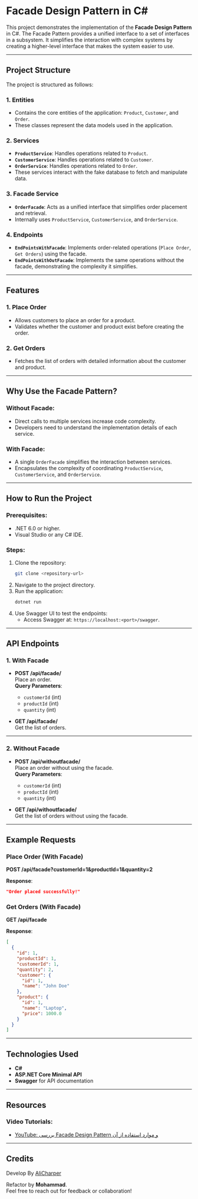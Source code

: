 
# Facade Design Pattern in C#

This project demonstrates the implementation of the **Facade Design Pattern** in C#. The Facade Pattern provides a unified interface to a set of interfaces in a subsystem. It simplifies the interaction with complex systems by creating a higher-level interface that makes the system easier to use.

---

## Project Structure

The project is structured as follows:

### 1. **Entities**
   - Contains the core entities of the application: `Product`, `Customer`, and `Order`.
   - These classes represent the data models used in the application.

### 2. **Services**
   - **`ProductService`**: Handles operations related to `Product`.
   - **`CustomerService`**: Handles operations related to `Customer`.
   - **`OrderService`**: Handles operations related to `Order`.
   - These services interact with the fake database to fetch and manipulate data.

### 3. **Facade Service**
   - **`OrderFacade`**: Acts as a unified interface that simplifies order placement and retrieval. 
   - Internally uses `ProductService`, `CustomerService`, and `OrderService`.

### 4. **Endpoints**
   - **`EndPointsWithFacade`**: Implements order-related operations (`Place Order`, `Get Orders`) using the facade.
   - **`EndPointsWithOutFacade`**: Implements the same operations without the facade, demonstrating the complexity it simplifies.

---

## Features

### 1. Place Order
   - Allows customers to place an order for a product.
   - Validates whether the customer and product exist before creating the order.

### 2. Get Orders
   - Fetches the list of orders with detailed information about the customer and product.

---

## Why Use the Facade Pattern?

### Without Facade:
- Direct calls to multiple services increase code complexity.
- Developers need to understand the implementation details of each service.

### With Facade:
- A single `OrderFacade` simplifies the interaction between services.
- Encapsulates the complexity of coordinating `ProductService`, `CustomerService`, and `OrderService`.

---

## How to Run the Project

### Prerequisites:
- .NET 6.0 or higher.
- Visual Studio or any C# IDE.

### Steps:
1. Clone the repository:
   ```bash
   git clone <repository-url>

2. Navigate to the project directory.
3. Run the application:
   ```bash
   dotnet run
   ```
4. Use Swagger UI to test the endpoints:
   - Access Swagger at: `https://localhost:<port>/swagger`.

---

## API Endpoints

### 1. **With Facade**

- **POST /api/facade/**  
  Place an order.  
  **Query Parameters**:  
  - `customerId` (int)  
  - `productId` (int)  
  - `quantity` (int)  

- **GET /api/facade/**  
  Get the list of orders.

---

### 2. **Without Facade**

- **POST /api/withoutfacade/**  
  Place an order without using the facade.  
  **Query Parameters**:  
  - `customerId` (int)  
  - `productId` (int)  
  - `quantity` (int)  

- **GET /api/withoutfacade/**  
  Get the list of orders without using the facade.

---

## Example Requests

### Place Order (With Facade)
**POST /api/facade?customerId=1&productId=1&quantity=2**

**Response**:
```json
"Order placed successfully!"
```

### Get Orders (With Facade)
**GET /api/facade**

**Response**:
```json
[
  {
    "id": 1,
    "productId": 1,
    "customerId": 1,
    "quantity": 2,
    "customer": {
      "id": 1,
      "name": "John Doe"
    },
    "product": {
      "id": 1,
      "name": "Laptop",
      "price": 1000.0
    }
  }
]
```

---

## Technologies Used

- **C#**
- **ASP.NET Core Minimal API**
- **Swagger** for API documentation

---

## Resources

### Video Tutorials:
- [YouTube: بررسی Facade Design Pattern و موارد استفاده از آن](https://youtu.be/M8yx6_1BhF0?si=msTaW_hHeFR2bjfs)

---

## Credits
Develop By [AliCharper](https://github.com/AliCharper)

Refactor by **Mohammad**.  
Feel free to reach out for feedback or collaboration!

